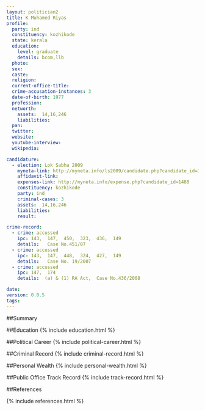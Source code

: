 ```yaml
---
layout: politician2
title: K Muhamed Riyas
profile: 
  party: ind
  constituency: kozhikode
  state: kerala
  education: 
    level: graduate
    details: bcom,llb
  photo: 
  sex: 
  caste: 
  religion: 
  current-office-title: 
  crime-accusation-instances: 3
  date-of-birth: 1977
  profession: 
  networth: 
    assets:  14,16,246
    liabilities: 
  pan: 
  twitter: 
  website: 
  youtube-interview: 
  wikipedia: 

candidature: 
  - election: Lok Sabha 2009
    myneta-link: http://myneta.info/ls2009/candidate.php?candidate_id=1488
    affidavit-link: 
    expenses-link: http://myneta.info/expense.php?candidate_id=1488
    constituency: kozhikode 
    party: ind
    criminal-cases: 3
    assets:  14,16,246
    liabilities: 
    result:  

crime-record: 
  - crime: accussed
    ipc: 143,  147,  450,  323,  436,  149
    details:   Case No.451/07  
  - crime: accussed
    ipc: 143,  147,  448,  324,  427,  149
    details:   Case No. 19/2007  
  - crime: accussed
    ipc: 147,  174
    details:  (a) & (1) RA Act,  Case No.436/2008  

date: 
version: 0.0.5
tags: 
---
```

##Summary


##Education
{% include education.html %}


##Political Career
{% include political-career.html %}


##Criminal Record
{% include criminal-record.html %}


##Personal Wealth
{% include personal-wealth.html %}


##Public Office Track Record
{% include track-record.html %}


##References


{% include references.html %}